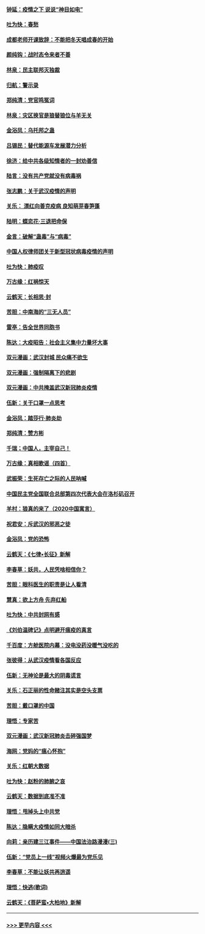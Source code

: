 #### [钟延：疫情之下 说说“神目如电”](../pages/nsc993/n11873121.md?t=02162344) 
#### [吐为快：春愁](../pages/nsc993/n11872801.md?t=02162344) 
#### [成都老师开课致辞：不能把冬天唱成春的开始](../pages/nsc993/n11872653.md?t=02162344) 
#### [颜纯钩：战时态令来者不善](../pages/nsc993/n11872011.md?t=02162344) 
#### [林泉：民主联邦灭独裁](../pages/nsc993/n11870998.md?t=02162344) 
#### [归航：警示录](../pages/nsc993/n11870963.md?t=02162344) 
#### [郑纯清：党官鸣冤词](../pages/nsc993/n11870938.md?t=02162344) 
#### [林泉：灾区换官是狼替狼位与羊无关](../pages/nsc993/n11870896.md?t=02162344) 
#### [金浴凤：乌托邦之蛊](../pages/nsc993/n11870879.md?t=02162344) 
#### [吕锡民：替代能源车发展潜力分析](../pages/nsc993/n11870656.md?t=02162344) 
#### [徐济：给中共各级知情者的一封劝善信](../pages/nsc993/n11868561.md?t=02162344) 
#### [陆言：没有共产党就没有病毒祸](../pages/nsc993/n11868232.md?t=02162344) 
#### [张志鹏：关于武汉疫情的声明](../pages/nsc993/n11867182.md?t=02162344) 
#### [关乐： 漂红向善克疫病 良知萌芽春笋蓬](../pages/nsc993/n11865710.md?t=02162344) 
#### [陆明：蝶恋花‧三退把命保](../pages/nsc993/n11865673.md?t=02162344) 
#### [金言：破解“蛊毒”与“病毒”](../pages/nsc993/n11864103.md?t=02162344) 
#### [中国人权律师团关于新型冠状病毒疫情的声明](../pages/nsc993/n11864249.md?t=02162344) 
#### [吐为快：肺疫叹](../pages/nsc993/n11864027.md?t=02162344) 
#### [万古缘：红祸惊天](../pages/nsc993/n11864079.md?t=02162344) 
#### [云鹤天：长相思‧封](../pages/nsc993/n11864006.md?t=02162344) 
#### [苦胆：中南海的“三无人员”](../pages/nsc993/n11862997.md?t=02162344) 
#### [雷亭：告全世界同胞书](../pages/nsc993/n11862572.md?t=02162344) 
#### [陈达：大疫昭告：社会主义集中力量坏大事](../pages/nsc993/n11859419.md?t=02162344) 
#### [双元漫画：武汉封城 民众痛不欲生](../pages/nsc993/n11859287.md?t=02162344) 
#### [双元漫画：强制隔离下的悲剧](../pages/nsc993/n11859244.md?t=02162344) 
#### [双元漫画：中共掩盖武汉新冠肺炎疫情](../pages/nsc993/n11858249.md?t=02162344) 
#### [伍新：关于口罩一点思考](../pages/nsc993/n11859195.md?t=02162344) 
#### [金浴凤：踏莎行‧肺炎劫](../pages/nsc993/n11858227.md?t=02162344) 
#### [郑纯清：赞方彬](../pages/nsc993/n11856803.md?t=02162344) 
#### [千瑞；中国人，主宰自己！](../pages/nsc993/n11856793.md?t=02162344) 
#### [万古缘：真相歌谣（四首）](../pages/nsc993/n11856263.md?t=02162344) 
#### [武振荣：生死存亡之际的人民呐喊](../pages/nsc993/n11856256.md?t=02162344) 
#### [中国民主党全国联合总部第四次代表大会在洛杉矶召开](../pages/nsc993/n11856344.md?t=02162344) 
#### [羊村：狼真的来了（2020中国寓言）](../pages/nsc993/n11856229.md?t=02162344) 
#### [祝君安：斥武汉的邪恶之徒](../pages/nsc993/n11855861.md?t=02162344) 
#### [金浴凤：党的恐怖](../pages/nsc993/n11855849.md?t=02162344) 
#### [云鹤天：《七律▪长征》新解](../pages/nsc993/n11855479.md?t=02162344) 
#### [李春草：妖共，人民凭啥相信你？](../pages/nsc993/n11855196.md?t=02162344) 
#### [苦胆：眼科医生的职责是让人看清](../pages/nsc993/n11853840.md?t=02162344) 
#### [慧真：欲上方舟 先弃红船](../pages/nsc993/n11853483.md?t=02162344) 
#### [吐为快：中共封网有感](../pages/nsc993/n11852575.md?t=02162344) 
#### [《刘伯温碑记》点明避开瘟疫的真言](../pages/nsc993/n11852128.md?t=02162344) 
#### [千百度：方舱医院内幕：没电没药没暖气没吃的](../pages/nsc993/n11850211.md?t=02162344) 
#### [张彼得：从武汉疫情看各国反应](../pages/nsc993/n11850102.md?t=02162344) 
#### [伍新：无神论是最大的阴毒谎言](../pages/nsc993/n11846129.md?t=02162344) 
#### [关乐：石正丽的性命赌注其实是空头支票](../pages/nsc993/n11846109.md?t=02162344) 
#### [苦胆：戴口罩的中国](../pages/nsc993/n11845576.md?t=02162344) 
#### [理悟：专家苦](../pages/nsc993/n11845564.md?t=02162344) 
#### [双元漫画：武汉新冠肺炎击碎强国梦](../pages/nsc993/n11843320.md?t=02162344) 
#### [海网：党妈的“瘟心怀抱”](../pages/nsc993/n11840740.md?t=02162344) 
#### [关乐：红朝大数据](../pages/nsc993/n11840675.md?t=02162344) 
#### [吐为快：赵粉的肺腑之哀](../pages/nsc993/n11840618.md?t=02162344) 
#### [云鹤天：数据到底准不准](../pages/nsc993/n11840325.md?t=02162344) 
#### [理悟：甩掉头上中共党](../pages/nsc993/n11838826.md?t=02162344) 
#### [陈达：隐瞒大疫情如同大暗杀](../pages/nsc993/n11838771.md?t=02162344) 
#### [向莉：亲历建三江事件——中国法治路漫漫(三)](../pages/nsc993/n11831825.md?t=02162344) 
#### [伍新：“党员上一线”视频火爆最为党乐见](../pages/nsc993/n11838200.md?t=02162344) 
#### [李春草：不能让妖共再逍遥](../pages/nsc993/n11838102.md?t=02162344) 
#### [理悟：快逃(歌词)](../pages/nsc993/n11838083.md?t=02162344) 
#### [云鹤天：《菩萨蛮▪大柏地》新解](../pages/nsc993/n11838059.md?t=02162344) 

----
#### [ >>> 更早内容 <<< ](../indexes/nsc993-earlier.md)
